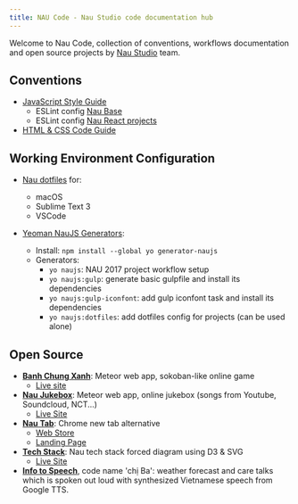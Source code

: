 ```yaml
---
title: NAU Code - Nau Studio code documentation hub
---
```

Welcome to Nau Code, collection of conventions, workflows documentation and open source projects by [Nau Studio](https://nautud.io) team.

## Conventions

- [JavaScript Style Guide](https://naustudio.github.io/javascript/)
  - ESLint config [Nau Base](https://www.npmjs.com/package/eslint-config-nau)
  - ESLint config [Nau React projects](https://www.npmjs.com/package/eslint-config-nau-react)
- [HTML & CSS Code Guide](https://naustudio.github.io/code-guide/)

## Working Environment Configuration

- [Nau dotfiles](https://github.com/naustudio/dotfiles) for:
  + macOS
  + Sublime Text 3
  + VSCode

- [Yeoman NauJS Generators](https://www.npmjs.com/package/generator-naujs):
  + Install: `npm install --global yo generator-naujs`
  + Generators:
    - `yo naujs`: NAU 2017 project workflow setup
    - `yo naujs:gulp`: generate basic gulpfile and install its dependencies
    - `yo naujs:gulp-iconfont`: add gulp iconfont task and install its dependencies
    - `yo naujs:dotfiles`: add dotfiles config for projects (can be used alone)

## Open Source

- [__Banh Chung Xanh__](https://github.com/naustudio/banh-chung-xanh): Meteor web app, sokoban-like online game
  + [Live site](https://banhchungxanh.naustud.io/vi)
- [__Nau Jukebox__](https://github.com/naustudio/nau-jukebox): Meteor web app, online jukebox (songs from Youtube, Soundcloud, NCT...)
  + [Live Site](https://jukebox.naustud.io)
- [__Nau Tab__](https://github.com/trongthanh/nau-chrome-tab): Chrome new tab alternative
  + [Web Store](https://chrome.google.com/webstore/detail/nau-tab/pimockeojlggmlnknhicajgckmlggifa?hl=en)
  + [Landing Page](https://naustud.io/start)
- [__Tech Stack__](https://github.com/naustudio/techstack): Nau tech stack forced diagram using D3 & SVG
  + [Live Site](https://naustud.io/tech-stack/)
- [__Info to Speech__](https://github.com/trongthanh/info-to-speech), code name 'chị Ba': weather forecast and care talks which is spoken out loud with synthesized Vietnamese speech from Google TTS.
